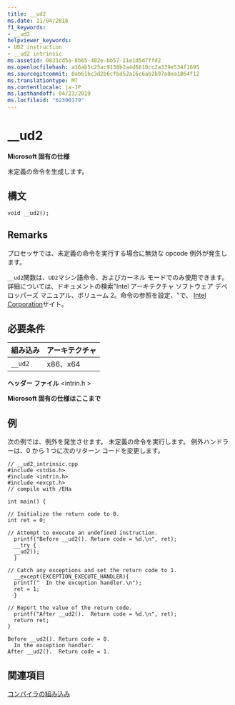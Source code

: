 ```yaml
---
title: __ud2
ms.date: 11/04/2016
f1_keywords:
- __ud2
helpviewer_keywords:
- UD2 instruction
- __ud2 intrinsic
ms.assetid: 0831cd5a-8b65-402e-bb57-11e1d5d7ffd2
ms.openlocfilehash: a36ab5c25ac9138b2a4d6810cc2a339e534f1695
ms.sourcegitcommit: 0ab61bc3d2b6cfbd52a16c6ab2b97a8ea1864f12
ms.translationtype: MT
ms.contentlocale: ja-JP
ms.lasthandoff: 04/23/2019
ms.locfileid: "62390179"
---
```

# <a name="ud2"></a>__ud2

**Microsoft 固有の仕様**

未定義の命令を生成します。

## <a name="syntax"></a>構文

```
void __ud2();
```

## <a name="remarks"></a>Remarks

プロセッサでは、未定義の命令を実行する場合に無効な opcode 例外が発生します。

`__ud2`関数は、`UD2`マシン語命令、およびカーネル モードでのみ使用できます。 詳細については、ドキュメントの検索"Intel アーキテクチャ ソフトウェア デベロッパーズ マニュアル、ボリューム 2。命令の参照を設定、"で、 [Intel Corporation](https://software.intel.com/articles/intel-sdm)サイト。

## <a name="requirements"></a>必要条件

|組み込み|アーキテクチャ|
|---------------|------------------|
|`__ud2`|x86、x64|

**ヘッダー ファイル** \<intrin.h >

**Microsoft 固有の仕様はここまで**

## <a name="example"></a>例

次の例では、例外を発生させます。 未定義の命令を実行します。 例外ハンドラーは、0 から 1 つに次のリターン コードを変更します。

```
// __ud2_intrinsic.cpp
#include <stdio.h>
#include <intrin.h>
#include <excpt.h>
// compile with /EHa

int main() {

// Initialize the return code to 0.
int ret = 0;

// Attempt to execute an undefined instruction.
  printf("Before __ud2(). Return code = %d.\n", ret);
  __try {
  __ud2();
  }

// Catch any exceptions and set the return code to 1.
  __except(EXCEPTION_EXECUTE_HANDLER){
  printf("  In the exception handler.\n");
  ret = 1;
  }

// Report the value of the return code.
  printf("After __ud2().  Return code = %d.\n", ret);
  return ret;
}
```

```Output
Before __ud2(). Return code = 0.
  In the exception handler.
After __ud2().  Return code = 1.
```

## <a name="see-also"></a>関連項目

[コンパイラの組み込み](../intrinsics/compiler-intrinsics.md)